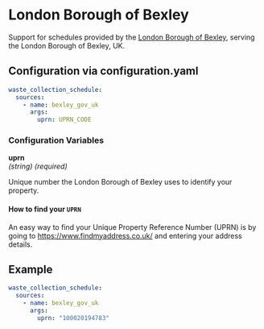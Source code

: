 # London Borough of Bexley

Support for schedules provided by the [London Borough of Bexley](https://waste.bexley.gov.uk/waste), serving the London Borough of Bexley, UK. 

## Configuration via configuration.yaml

```yaml
waste_collection_schedule:
  sources:
    - name: bexley_gov_uk
      args:
        uprn: UPRN_CODE
```

### Configuration Variables

**uprn**<br>
*(string) (required)*

Unique number the  London Borough of Bexley uses to identify your property.

#### How to find your `UPRN`
An easy way to find your Unique Property Reference Number (UPRN) is by going to <https://www.findmyaddress.co.uk/> and entering your address details.


## Example

```yaml
waste_collection_schedule:
  sources:
    - name: bexley_gov_uk
      args:
        uprn: "100020194783"
```

